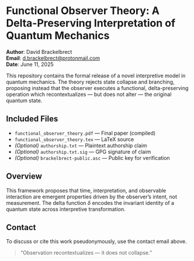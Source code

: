 # Functional Observer Theory: A Delta-Preserving Interpretation of Quantum Mechanics

**Author**: David Brackelbrect  
**Email**: d.brackelbrect@protonmail.com  
**Date**: June 11, 2025

This repository contains the formal release of a novel interpretive model in quantum mechanics. The theory rejects state collapse and branching, proposing instead that the observer executes a functional, delta-preserving operation which recontextualizes — but does not alter — the original quantum state.

## Included Files

- `functional_observer_theory.pdf` — Final paper (compiled)
- `functional_observer_theory.tex` — LaTeX source
- *(Optional)* `authorship.txt` — Plaintext authorship claim
- *(Optional)* `authorship.txt.sig` — GPG signature of claim
- *(Optional)* `brackelbrect-public.asc` — Public key for verification

## Overview

This framework proposes that time, interpretation, and observable interaction are emergent properties driven by the observer’s intent, not measurement. The delta function $\delta$ encodes the invariant identity of a quantum state across interpretive transformation.

## Contact

To discuss or cite this work pseudonymously, use the contact email above.

> “Observation recontextualizes — it does not collapse.”
